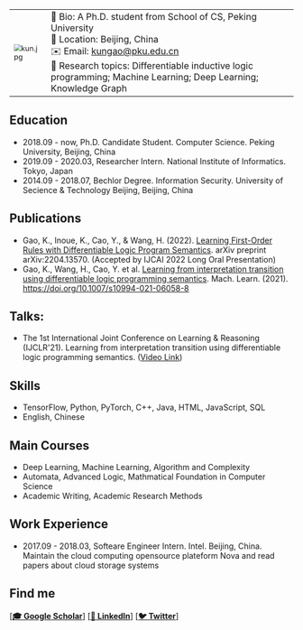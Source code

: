 <!-- <img src="https://s2.loli.net/2021/12/05/5QvnAriPUWblG9S.jpg" alt="kun.jpg" style="zoom:50%;" class="center"/> -->

<style>
td, th {
   border: none!important;
} 
</style>
|        |         |
| ------------ | ------------- | 
|<img src="https://s2.loli.net/2021/12/05/5QvnAriPUWblG9S.jpg" alt="kun.jpg" style="zoom:80%;" class="center"/> | 📢 Bio: A Ph.D. student from School of CS, Peking University <br /> 📍 Location: Beijing, China <br />  ✉️ Email: [kungao@pku.edu.cn](mailto:kungao@pku.edu.cn) <br />🔬 Research topics: Differentiable inductive logic programming; Machine Learning; Deep Learning; Knowledge Graph  | 


<!-- ## Kun Gao

Hi, I am a Ph.D. student from School of Computer Science, Peking University. My research interests focus on differentiable inductive logic programming, machine learning, and deep learning. -->


## Education

- 2018.09 - now, Ph.D. Candidate Student. Computer Science. Peking University, Beijing, China
- 2019.09 - 2020.03, Researcher Intern. National Institute of Informatics. Tokyo, Japan
- 2014.09 - 2018.07, Bechlor Degree. Information Security. University of Secience & Technology Beijing, Beijing, China

## Publications 

- Gao, K., Inoue, K., Cao, Y., & Wang, H. (2022). [Learning First-Order Rules with Differentiable Logic Program Semantics](https://arxiv.org/abs/2204.13570). arXiv preprint arXiv:2204.13570. (Accepted by IJCAI 2022 Long Oral Presentation)
- Gao, K., Wang, H., Cao, Y. et al. [Learning from interpretation transition using differentiable logic programming semantics](https://link.springer.com/article/10.1007/s10994-021-06058-8). Mach. Learn. (2021). https://doi.org/10.1007/s10994-021-06058-8

## Talks:
- The 1st International Joint Conference on Learning & Reasoning (IJCLR'21). Learning from interpretation transition using differentiable logic programming semantics. ([Video Link](https://www.youtube.com/watch?v=M_65WZBkLAQ&t=89s))

## Skills

- TensorFlow, Python, PyTorch, C++, Java, HTML, JavaScript, SQL
- English, Chinese

## Main Courses
- Deep Learning, Machine Learning, Algorithm and Complexity
- Automata, Advanced Logic, Mathmatical Foundation in Computer Science
- Academic Writing, Academic Research Methods

## Work Experience
- 2017.09 - 2018.03, Softeare Engineer Intern. Intel. Beijing, China. Maintain the cloud computing opensource plateform Nova and read papers about cloud storage systems

## Find me

[**[🎓 Google Scholar](https://scholar.google.co.uk/citations?user=9rKaxo0AAAAJ&hl=en&oi=sra)**] [**[🧳 LinkedIn](https://www.linkedin.com/in/kun-gao-298b7084/)**]    [**[🐦 Twitter](https://twitter.com/kwin_gao)**] 
 <!-- [**[🐈‍⬛ GitHub](https://github.com/kwinHoney)**] -->
<!-- [**[📝 Blog](https://kwinhoney.github.io)**]   -->


